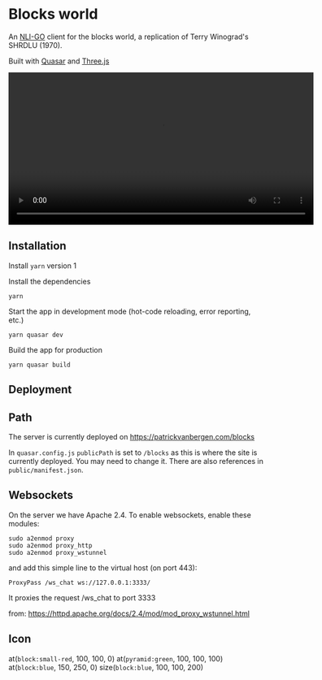 # Blocks world

An [NLI-GO](https://github.com/garfix/nli-go) client for the blocks world, a replication of Terry Winograd's SHRDLU (1970).

Built with [Quasar](https://quasar.dev/) and [Three.js](https://threejs.org/)

<video src="https://github.com/garfix/blocks-world/raw/main/static/blocks.webm" type="video/webm" width="600"></video>

## Installation

Install `yarn` version 1

Install the dependencies

    yarn

Start the app in development mode (hot-code reloading, error reporting, etc.)

    yarn quasar dev

Build the app for production

    yarn quasar build

## Deployment

## Path

The server is currently deployed on https://patrickvanbergen.com/blocks

In `quasar.config.js` `publicPath` is set to `/blocks` as this is where the site is currently deployed. You may need to change it. There are also references in `public/manifest.json`.

## Websockets

On the server we have Apache 2.4. To enable websockets, enable these modules:

    sudo a2enmod proxy
    sudo a2enmod proxy_http
    sudo a2enmod proxy_wstunnel

and add this simple line to the virtual host (on port 443):

    ProxyPass /ws_chat ws://127.0.0.1:3333/

It proxies the request /ws_chat to port 3333

from: https://httpd.apache.org/docs/2.4/mod/mod_proxy_wstunnel.html

## Icon

at(`block:small-red`, 100, 100, 0)
at(`pyramid:green`, 100, 100, 100)
at(`block:blue`, 150, 250, 0)
size(`block:blue`, 100, 100, 200)
